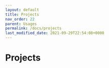 ```yaml
---
layout: default
title: Projects
nav_order: 22
parent: Usages
permalink: /docs/projects
last_modified_date: 2021-09-29T22:54:08+0000
---
```


# Projects